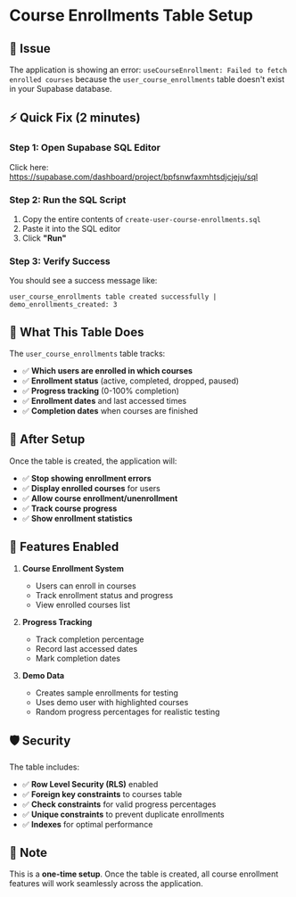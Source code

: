 # Course Enrollments Table Setup

## 🎯 **Issue**
The application is showing an error: `useCourseEnrollment: Failed to fetch enrolled courses` because the `user_course_enrollments` table doesn't exist in your Supabase database.

## ⚡ **Quick Fix (2 minutes)**

### **Step 1: Open Supabase SQL Editor**
Click here: https://supabase.com/dashboard/project/bpfsnwfaxmhtsdjcjeju/sql

### **Step 2: Run the SQL Script**
1. Copy the entire contents of `create-user-course-enrollments.sql`
2. Paste it into the SQL editor
3. Click **"Run"**

### **Step 3: Verify Success**
You should see a success message like:
```
user_course_enrollments table created successfully | demo_enrollments_created: 3
```

## 🎯 **What This Table Does**

The `user_course_enrollments` table tracks:
- ✅ **Which users are enrolled in which courses**
- ✅ **Enrollment status** (active, completed, dropped, paused)
- ✅ **Progress tracking** (0-100% completion)
- ✅ **Enrollment dates** and last accessed times
- ✅ **Completion dates** when courses are finished

## 🚀 **After Setup**

Once the table is created, the application will:
- ✅ **Stop showing enrollment errors**
- ✅ **Display enrolled courses** for users
- ✅ **Allow course enrollment/unenrollment**
- ✅ **Track course progress**
- ✅ **Show enrollment statistics**

## 🔧 **Features Enabled**

1. **Course Enrollment System**
   - Users can enroll in courses
   - Track enrollment status and progress
   - View enrolled courses list

2. **Progress Tracking**
   - Track completion percentage
   - Record last accessed dates
   - Mark completion dates

3. **Demo Data**
   - Creates sample enrollments for testing
   - Uses demo user with highlighted courses
   - Random progress percentages for realistic testing

## 🛡️ **Security**

The table includes:
- ✅ **Row Level Security (RLS)** enabled
- ✅ **Foreign key constraints** to courses table
- ✅ **Check constraints** for valid progress percentages
- ✅ **Unique constraints** to prevent duplicate enrollments
- ✅ **Indexes** for optimal performance

## 📝 **Note**

This is a **one-time setup**. Once the table is created, all course enrollment features will work seamlessly across the application.
